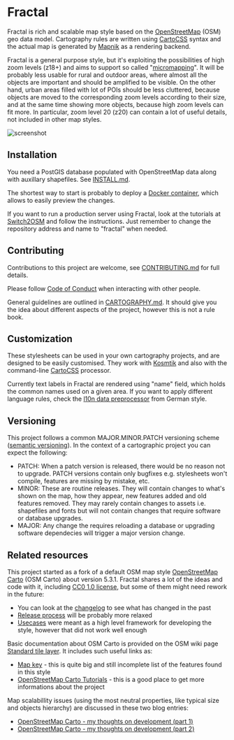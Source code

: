 # Fractal

Fractal is rich and scalable map style based on the 
[OpenStreetMap](https://www.openstreetmap.org) (OSM) geo data model. Cartography rules
are written using [CartoCSS](https://github.com/mapbox/carto) syntax and the actual
map is generated by [Mapnik](https://mapnik.org/) as a rendering backend.

Fractal is a general purpose style, but it's exploiting the possibilities of high zoom levels 
(z18+) and aims to support so called 
"[micromapping](https://wiki.openstreetmap.org/wiki/Micromapping)". It will be 
probably less usable for rural and outdoor areas, where almost all the objects are important
and should be amplified to be visible. On the other hand, urban areas filled with lot 
of POIs should be less cluttered, because objects are moved to the corresponding zoom 
levels according to their size, and at the same time showing more objects, because high
zoom levels can fit more. In particular, zoom level 20 (z20) can contain a lot of useful
details, not included in other map styles.

![screenshot](https://raw.github.com/openstreetmap-polska/fractal/master/preview.png)

## Installation

You need a PostGIS database populated with OpenStreetMap data along with auxillary 
shapefiles. See [INSTALL.md](INSTALL.md). 

The shortest way to start is probably to deploy a [Docker container](DOCKER.md), 
which allows to easily preview the changes.

If you want to run a production server using Fractal, look at the tutorials at
[Switch2OSM](https://switch2osm.org) and follow the instructions. Just remember to
change the repository address and name to "fractal" when needed.

## Contributing

Contributions to this project are welcome, see [CONTRIBUTING.md](CONTRIBUTING.md)
for full details.

Please follow [Code of Conduct](CODE_OF_CONDUCT.md) when interacting with
other people.

General guidelines are outlined in [CARTOGRAPHY.md](CARTOGRAPHY.md). It should
give you the idea about different aspects of the project, however this is not 
a rule book.

## Customization

These stylesheets can be used in your own cartography projects, and are designed
to be easily customised. They work with [Kosmtik](https://github.com/kosmtik/kosmtik)
and also with the command-line [CartoCSS](https://github.com/mapbox/carto) processor.

Currently text labels in Fractal are rendered using "name" field, which holds the common
names used on a given area. If you want to apply different language rules, check the 
[l10n data preprocessor](https://github.com/giggls/mapnik-german-l10n) from German style.

## Versioning

This project follows a common MAJOR.MINOR.PATCH versioning scheme
([semantic versioning](https://semver.org)). In the context of a cartographic 
project you can expect the following:

* PATCH: When a patch version is released, there would be no reason not to
  upgrade. PATCH versions contain only bugfixes e.g. stylesheets won't compile,
  features are missing by mistake, etc.
* MINOR: These are routine releases. They will contain changes to what's shown 
  on the map, how they appear, new features added and old features removed. 
  They may rarely contain changes to assets i.e. shapefiles and fonts but will 
  not contain changes that require software or database upgrades.
* MAJOR: Any change the requires reloading a database or upgrading software
  dependecies will trigger a major version change.

## Related resources

This project started as a fork of a default OSM map style
[OpenStreetMap Carto](https://github.com/gravitystorm/openstreetmap-carto) 
(OSM Carto) about version 5.3.1. Fractal shares a lot of the ideas and code with it, 
including [CC0 1.0 license](LICENSE), but some of them might need rework 
in the future:

* You can look at the [changelog](CHANGELOG.md) to see what has changed in the past
* [Release process](RELEASES.md) will be probably more relaxed
* [Usecases](USECASES.md) were meant as a high level framework for developing 
  the style, however that did not work well enough

Basic documentation about OSM Carto is provided on the OSM wiki page
[Standard tile layer](https://wiki.openstreetmap.org/wiki/Standard_tile_layer). 
It includes such useful links as:

* [Map key](https://wiki.openstreetmap.org/wiki/Standard_tile_layer/Key) - this is 
  quite big and still incomplete list of the features found in this style 
* [OpenStreetMap Carto Tutorials](https://ircama.github.io/osm-carto-tutorials/) -
  this is a good place to get more informations about the project
  
Map scalabillity issues (using the most neutral properties, like typical size 
and objects hierarchy) are discussed in these two blog entries:

* [OpenStreetMap Carto - my thoughts on development (part 1)](https://www.openstreetmap.org/user/kocio/diary/44769)
* [OpenStreetMap Carto - my thoughts on development (part 2)](https://www.openstreetmap.org/user/kocio/diary/44852)
